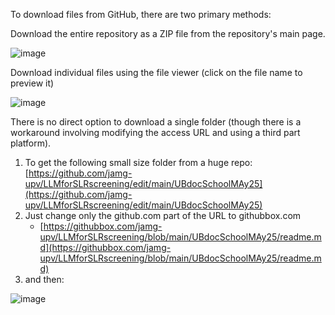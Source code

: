 To download files from GitHub, there are two primary methods:

Download the entire repository as a ZIP file from the repository's main page.

![image](https://github.com/user-attachments/assets/a4b8bb0a-720f-429d-b0e1-5eff0bda391c)

Download individual files using the file viewer (click on the file name to preview it)

![image](https://github.com/user-attachments/assets/ef3ad956-5398-4e2b-a127-9dded04d683c)

There is no direct option to download a single folder (though there is a workaround involving modifying the access URL and using a third part platform).
1. To get the following small size folder from a huge  repo: [https://github.com/jamg-upv/LLMforSLRscreening/edit/main/UBdocSchoolMAy25](https://github.com/jamg-upv/LLMforSLRscreening/edit/main/UBdocSchoolMAy25)
2. Just change only the github.com part of the URL to githubbox.com
   - [https://githubbox.com/jamg-upv/LLMforSLRscreening/blob/main/UBdocSchoolMAy25/readme.md](https://githubbox.com/jamg-upv/LLMforSLRscreening/blob/main/UBdocSchoolMAy25/readme.md)
2. and then:

![image](https://github.com/user-attachments/assets/53d82ba6-d2e5-4edb-bae1-adf8fa499ed1)

